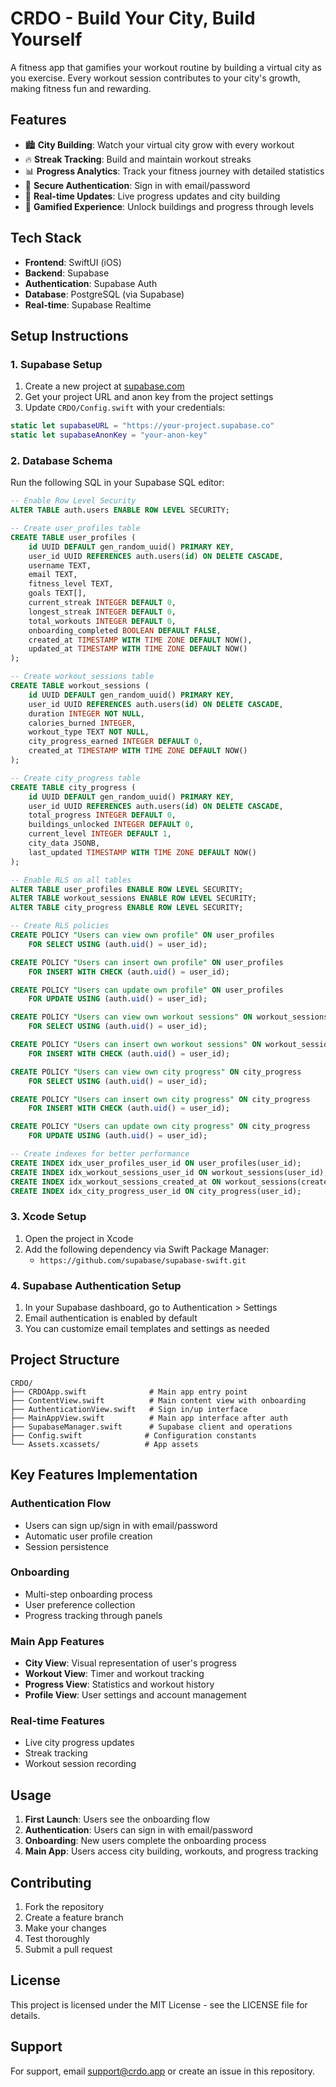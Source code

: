# CRDO - Build Your City, Build Yourself

A fitness app that gamifies your workout routine by building a virtual city as you exercise. Every workout session contributes to your city's growth, making fitness fun and rewarding.

## Features

- 🏙️ **City Building**: Watch your virtual city grow with every workout
- 🔥 **Streak Tracking**: Build and maintain workout streaks
- 📊 **Progress Analytics**: Track your fitness journey with detailed statistics
- 🔐 **Secure Authentication**: Sign in with email/password
- 📱 **Real-time Updates**: Live progress updates and city building
- 🎯 **Gamified Experience**: Unlock buildings and progress through levels

## Tech Stack

- **Frontend**: SwiftUI (iOS)
- **Backend**: Supabase
- **Authentication**: Supabase Auth
- **Database**: PostgreSQL (via Supabase)
- **Real-time**: Supabase Realtime

## Setup Instructions

### 1. Supabase Setup

1. Create a new project at [supabase.com](https://supabase.com)
2. Get your project URL and anon key from the project settings
3. Update `CRDO/Config.swift` with your credentials:

```swift
static let supabaseURL = "https://your-project.supabase.co"
static let supabaseAnonKey = "your-anon-key"
```

### 2. Database Schema

Run the following SQL in your Supabase SQL editor:

```sql
-- Enable Row Level Security
ALTER TABLE auth.users ENABLE ROW LEVEL SECURITY;

-- Create user_profiles table
CREATE TABLE user_profiles (
    id UUID DEFAULT gen_random_uuid() PRIMARY KEY,
    user_id UUID REFERENCES auth.users(id) ON DELETE CASCADE,
    username TEXT,
    email TEXT,
    fitness_level TEXT,
    goals TEXT[],
    current_streak INTEGER DEFAULT 0,
    longest_streak INTEGER DEFAULT 0,
    total_workouts INTEGER DEFAULT 0,
    onboarding_completed BOOLEAN DEFAULT FALSE,
    created_at TIMESTAMP WITH TIME ZONE DEFAULT NOW(),
    updated_at TIMESTAMP WITH TIME ZONE DEFAULT NOW()
);

-- Create workout_sessions table
CREATE TABLE workout_sessions (
    id UUID DEFAULT gen_random_uuid() PRIMARY KEY,
    user_id UUID REFERENCES auth.users(id) ON DELETE CASCADE,
    duration INTEGER NOT NULL,
    calories_burned INTEGER,
    workout_type TEXT NOT NULL,
    city_progress_earned INTEGER DEFAULT 0,
    created_at TIMESTAMP WITH TIME ZONE DEFAULT NOW()
);

-- Create city_progress table
CREATE TABLE city_progress (
    id UUID DEFAULT gen_random_uuid() PRIMARY KEY,
    user_id UUID REFERENCES auth.users(id) ON DELETE CASCADE,
    total_progress INTEGER DEFAULT 0,
    buildings_unlocked INTEGER DEFAULT 0,
    current_level INTEGER DEFAULT 1,
    city_data JSONB,
    last_updated TIMESTAMP WITH TIME ZONE DEFAULT NOW()
);

-- Enable RLS on all tables
ALTER TABLE user_profiles ENABLE ROW LEVEL SECURITY;
ALTER TABLE workout_sessions ENABLE ROW LEVEL SECURITY;
ALTER TABLE city_progress ENABLE ROW LEVEL SECURITY;

-- Create RLS policies
CREATE POLICY "Users can view own profile" ON user_profiles
    FOR SELECT USING (auth.uid() = user_id);

CREATE POLICY "Users can insert own profile" ON user_profiles
    FOR INSERT WITH CHECK (auth.uid() = user_id);

CREATE POLICY "Users can update own profile" ON user_profiles
    FOR UPDATE USING (auth.uid() = user_id);

CREATE POLICY "Users can view own workout sessions" ON workout_sessions
    FOR SELECT USING (auth.uid() = user_id);

CREATE POLICY "Users can insert own workout sessions" ON workout_sessions
    FOR INSERT WITH CHECK (auth.uid() = user_id);

CREATE POLICY "Users can view own city progress" ON city_progress
    FOR SELECT USING (auth.uid() = user_id);

CREATE POLICY "Users can insert own city progress" ON city_progress
    FOR INSERT WITH CHECK (auth.uid() = user_id);

CREATE POLICY "Users can update own city progress" ON city_progress
    FOR UPDATE USING (auth.uid() = user_id);

-- Create indexes for better performance
CREATE INDEX idx_user_profiles_user_id ON user_profiles(user_id);
CREATE INDEX idx_workout_sessions_user_id ON workout_sessions(user_id);
CREATE INDEX idx_workout_sessions_created_at ON workout_sessions(created_at DESC);
CREATE INDEX idx_city_progress_user_id ON city_progress(user_id);
```



### 3. Xcode Setup

1. Open the project in Xcode
2. Add the following dependency via Swift Package Manager:
   - `https://github.com/supabase/supabase-swift.git`

### 4. Supabase Authentication Setup

1. In your Supabase dashboard, go to Authentication > Settings
2. Email authentication is enabled by default
3. You can customize email templates and settings as needed

## Project Structure

```
CRDO/
├── CRDOApp.swift              # Main app entry point
├── ContentView.swift          # Main content view with onboarding
├── AuthenticationView.swift   # Sign in/up interface
├── MainAppView.swift          # Main app interface after auth
├── SupabaseManager.swift      # Supabase client and operations
├── Config.swift              # Configuration constants
└── Assets.xcassets/          # App assets
```

## Key Features Implementation

### Authentication Flow
- Users can sign up/sign in with email/password
- Automatic user profile creation
- Session persistence

### Onboarding
- Multi-step onboarding process
- User preference collection
- Progress tracking through panels

### Main App Features
- **City View**: Visual representation of user's progress
- **Workout View**: Timer and workout tracking
- **Progress View**: Statistics and workout history
- **Profile View**: User settings and account management

### Real-time Features
- Live city progress updates
- Streak tracking
- Workout session recording

## Usage

1. **First Launch**: Users see the onboarding flow
2. **Authentication**: Users can sign in with email/password
3. **Onboarding**: New users complete the onboarding process
4. **Main App**: Users access city building, workouts, and progress tracking

## Contributing

1. Fork the repository
2. Create a feature branch
3. Make your changes
4. Test thoroughly
5. Submit a pull request

## License

This project is licensed under the MIT License - see the LICENSE file for details.

## Support

For support, email support@crdo.app or create an issue in this repository. 